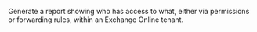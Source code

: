 Generate a report showing who has access to what, either via permissions or forwarding rules, within an Exchange Online tenant.